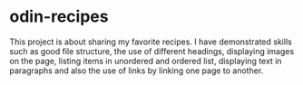 # odin-recipes

This project is about sharing my favorite recipes. I have demonstrated skills such as good file structure, the use of different headings, displaying images on the page, listing items in unordered and ordered list, displaying text in paragraphs and also the use of links by linking one page to another.